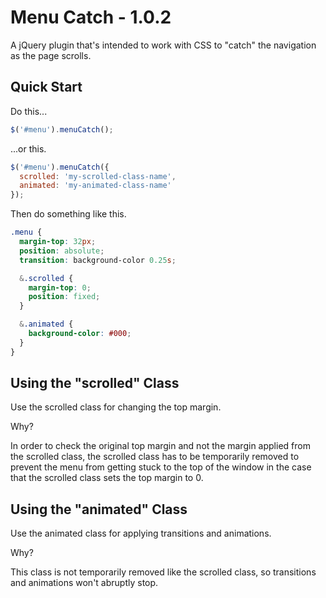 Menu Catch - 1.0.2
==========

A jQuery plugin that's intended to work with CSS to "catch" the navigation as the page scrolls.



## Quick Start

Do this...

```js
$('#menu').menuCatch();
```

...or this.

```js
$('#menu').menuCatch({
  scrolled: 'my-scrolled-class-name',
  animated: 'my-animated-class-name'
});
```

Then do something like this.

```scss
.menu {
  margin-top: 32px;
  position: absolute;
  transition: background-color 0.25s;

  &.scrolled {
    margin-top: 0;
    position: fixed;
  }

  &.animated {
    background-color: #000;
  }
}
```



## Using the "scrolled" Class

Use the scrolled class for changing the top margin.

Why?

In order to check the original top margin and not the margin applied from the scrolled class, the scrolled class has to be temporarily removed to prevent the menu from getting stuck to the top of the window in the case that the scrolled class sets the top margin to 0.



## Using the "animated" Class

Use the animated class for applying transitions and animations.

Why?

This class is not temporarily removed like the scrolled class, so transitions and animations won't abruptly stop.
